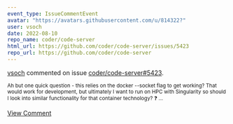 ```yaml
---
event_type: IssueCommentEvent
avatar: "https://avatars.githubusercontent.com/u/814322?"
user: vsoch
date: 2022-08-10
repo_name: coder/code-server
html_url: https://github.com/coder/code-server/issues/5423
repo_url: https://github.com/coder/code-server
---
```


<a href='https://github.com/vsoch' target='_blank'>vsoch</a> commented on issue <a href='https://github.com/coder/code-server/issues/5423' target='_blank'>coder/code-server#5423</a>.

<small>Ah but one quick question - this relies on the docker --socket flag to get working? That would work for development, but ultimately I want to run on HPC with Singularity so should I look into similar functionality for that container technology? :question: ...</small>

<a href='https://github.com/coder/code-server/issues/5423' target='_blank'>View Comment</a>